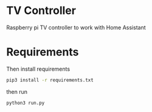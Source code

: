 # TV Controller
Raspberry pi TV controller to work with Home Assistant

# Requirements

Then install requirements
```bash
pip3 install -r requirements.txt
```
then run

```bash
python3 run.py
```